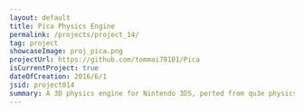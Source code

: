 ```yaml
---
layout: default
title: Pica Physics Engine
permalink: /projects/project_14/
tag: project
showcaseImage: proj_pica.png
projectUrl: https://github.com/tommai78101/Pica
isCurrentProject: true
dateOfCreation: 2016/6/1
jsid: project014
summary: A 3D physics engine for Nintendo 3DS, ported from qu3e physics engine. The goal of this project is to learn about porting engine code from one platform to another platform, allowing more features and capabilities to be used on the new platform system, as well as to get exposure in dealing with physics. For academic and open-source purposes only. Written in C, exclusively for the Nintendo 3DS platform.
---
```

